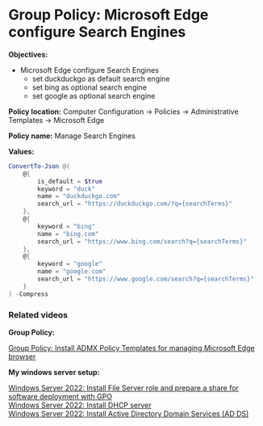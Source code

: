 # Group Policy: Microsoft Edge configure Search Engines

<b>Objectives:</b>

* Microsoft Edge configure Search Engines
    *  set duckduckgo as default search engine
    *  set bing as optional search engine
    *  set google as optional search engine

<b>Policy location:</b> Computer Configuration -> Policies -> Administrative Templates -> Microsoft Edge

<b>Policy name:</b> Manage Search Engines

<b>Values:</b>

```powershell
ConvertTo-Json @(
    @{
        is_default = $true
        keyword = "duck"
        name = "duckduckgo.com"
        search_url = "https://duckduckgo.com/?q={searchTerms}"
    },
    @{
        keyword = "bing"
        name = "bing.com"
        search_url = "https://www.bing.com/search?q={searchTerms}"
    },
    @{
        keyword = "google"
        name = "google.com"
        search_url = "https://www.google.com/search?q={searchTerms}"
    }
) -Compress
```

### Related videos

<b>Group Policy:</b> <br />

[Group Policy: Install ADMX Policy Templates for managing Microsoft Edge browser](https://youtu.be/0l6GYaL_ToU)

<b>My windows server setup:</b> <br />

[Windows Server 2022: Install File Server role and prepare a share for software deployment with GPO](https://youtu.be/jEWSdC2qwyA) <br />
[Windows Server 2022: Install DHCP server](https://youtu.be/8n0MD9stQis) <br />
[Windows Server 2022: Install Active Directory Domain Services (AD DS)](https://youtu.be/1cYewbW3Tl0) <br />

